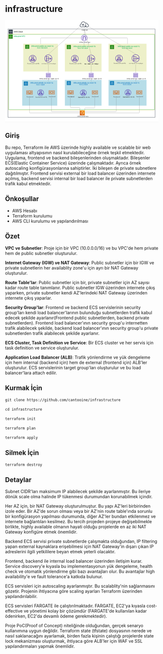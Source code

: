 # infrastructure

![Örnek Resim](https://github.com/Cantooine/infrastructure/blob/master/diagram.png)
## Giriş
Bu repo, Terraform ile AWS üzerinde highly available ve scalable bir web uygulaması altyapısının nasıl kurulabileceğine örnek teşkil etmektedir. Uygulama, frontend ve backend bileşenlerinden oluşmaktadır. Bileşenler ECS(Elastic Container Service) üzerinde çalışmaktadır. Ayrıca örnek autoscaling konfigürasyonlarına sahiptirler. İki bileşen de private subnetlere dağıtılmıştır. Frontend servisi external bir load balancer üzerinden internete açılmış, backend servisi internal bir load balancer ile private subnetlerden trafik kabul etmektedir.

## Önkoşullar
* AWS Hesabı
* Terraform kurulumu
* AWS CLI kurulumu ve yapılandırılması

## Özet
**VPC ve Subnetler**: Proje için bir VPC (10.0.0.0/16) ve bu VPC'de hem private hem de public subnetler oluşturulur.

**Internet Gateway (IGW) ve NAT Gateway**: Public subnetler için bir IGW ve private subnetlerin her availablity zone'u için ayrı bir NAT Gateway oluşturulur.

**Route Table'lar**: Public subnetler için bir, private subnetler için AZ sayısı kadar route table tanımlanır. Public subnetler IGW üzerinden internete çıkış yaparken, private subnetler kendi AZ'lerindeki NAT Gateway üzerinden internete çıkış yaparlar.

**Security Group'lar**: Frontend ve backend ECS servislerinin security group'ları kendi load balancer'larının bulunduğu subnetlerden trafik kabul edecek şekilde ayarlanır(Frontend public subnetlerden, backend private subnetlerden). Frontend load balancer'ının security group'u internetten trafik alabilecek şekilde, backend load balancer'ının security group'u private subnetlerden trafik alabilecek şekilde ayarlanır.

**ECS Cluster, Task Definition ve Service**: Bir ECS cluster ve her servis için task definition ve service oluşturulur.

**Application Load Balancer (ALB)**: Trafik yönlendirme ve yük dengeleme için hem internal (backend için) hem de external (frontend için) ALB'ler oluşturulur. ECS servislerinin target group'ları oluşturulur ve bu load balancer'lara attach edilir.

## Kurmak İçin

`git clone https://github.com/cantooine/infrastructure`

`cd infrastructure`

`terraform init`

`terraform plan`

`terraform apply`

## Silmek İçin

`terraform destroy`

## Detaylar

Subnet CIDR'ları maksimum IP alabilecek şekilde ayarlanmıştır. Bu ileriye dönük scale olma halinde IP tükenmesi durumundan korunabilmek içindir.

Her AZ için, bir NAT Gateway oluşturulmuştur. Bu yapı AZ'leri birbirinden izole eder. Bir AZ'de sorun olması veya bir AZ'nin route table'ında sorunlu bir konfigürasyon yapılması durumunda, diğer AZ'ler bundan etkilenmez ve internete bağlantıları kesilmez. Bu tercih projeden projeye değişebilmekle birlikte, highly available olmanın hayati olduğu projelerde en az iki NAT Gateway konfigüre etmek önemlidir.

Backend ECS servisi private subnetlerde çalışmakta olduğundan, IP filtering yapan external kaynaklara erişebilmesi için NAT Gateway'in dışarı çıkan IP adreslerini ilgili yetkililere beyan etmek yeterli olacaktır.

Frontend, backend ile internal load balancer üzerinden iletişim kurar. Service discovery'e kıyasla bu implementasyonun yük dengeleme, health check ve otomatik yönlendirme gibi bazı avantajları olur. Bu avantajlar high availability'e ve fault tolerance'a katkıda bulunur.

ECS servisleri için autoscaling ayarlanmıştır. Bu scalablity'nin sağlanmasını gözetir. Projenin ihtiyacına göre scaling ayarları Terraform üzerinden yapılandırılabilir.

ECS servisleri FARGATE ile çalıştırılmaktadır. FARGATE, EC2'ya kıyasla cost-effective ve yönetimi kolay bir çözümdür (FARGATE'de kullanılan kadar ödenirken, EC2'da devamlı ödeme gerekmektedir).

Proje PoC(Proof of Concept) niteliğinde olduğundan, gerçek senaryo kullanımına uygun değildir. Terraform state (tfstate) dosyasının nerede ve nasıl saklanacağını ayarlamak, birden fazla kişinin çalıştığı projelerde state lock mekanizması oluşturmak, ihtiyaca göre ALB'ler için WAF ve SSL yapılandırmaları yapmak önemlidir.

